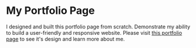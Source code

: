 # My Portfolio Page

I designed and built this portfolio page from scratch. Demonstrate my ability to build a user-friendly and responsive website. Please visit [this portfolio page](https://johnsontai.me) to see it's design and learn more about me.
